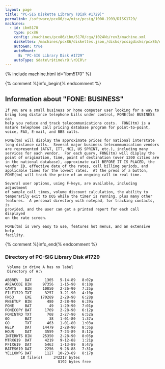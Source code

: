 ```yaml
---
layout: page
title: "PC-SIG Diskette Library (Disk #1729)"
permalink: /software/pcx86/sw/misc/pcsig/1000-1999/DISK1729/
machines:
  - id: ibm5170
    type: pcx86
    config: /machines/pcx86/ibm/5170/cga/1024kb/rev3/machine.xml
    diskettes: /machines/pcx86/diskettes.json,/disks/pcsigdisks/pcx86/diskettes.json
    autoGen: true
    autoMount:
      B: "PC-SIG Library Disk #1729"
    autoType: $date\r$time\rB:\rDIR\r
---
```


{% include machine.html id="ibm5170" %}

{% comment %}info_begin{% endcomment %}

## Information about "FONE: BUSINESS"

    If you are a small business or home computer user looking for a way to
    bring long distance telephone bills under control, FONE(tm) BUSINESS can
    help you reduce and track telecommunications costs.  FONE(tm) is a
    mature telephone call pricing database program for point-to-point,
    voice, FAX, E-mail, and BBS calls.
    
    FONE(tm) will display the approximate prices for national interstate
    long distance calls.  Several major business telecommunication vendors
    are represented (AT&T, ITT, MCI, US SPRINT, etc.), including many
    services for each vendor.  For each query, FONE(tm) will display the
    point of origination, time, point of destination (over 1200 cities are
    in the national database), approximate call BEFORE IT IS PLACED, the
    vendor ID, effective date of the rates, call billing periods, and
    applicable times for the lowest rates.  At the press of a button,
    FONE(tm) will track the price of an ongoing call in real time.
    
    Several user options, using F-keys, are available, including adjustment
    of sample call times, volume discount calculation, the ability to
    temporarily exit to DOS while the timer is running, plus many other
    features.  A personal directory with notepad, for tracking contacts, is
    provided, and the user can get a printed report for each call displayed
    on the rate screen.
    
    FONE(tm) is very easy to use, features hot menus, and an extensive help
    facility.
{% comment %}info_end{% endcomment %}


### Directory of PC-SIG Library Disk #1729

     Volume in drive A has no label
     Directory of A:\

    ABBREV   DAT      1305   5-14-89   8:02p
    AREACODE BIN     97356   1-15-90   8:10p
    CAWTS    BIN     10050   2-26-90   7:25p
    FILE1729 TXT      3257   3-21-90   4:10p
    FN53     EXE    170289   2-28-90   6:28p
    FNSETUP  BIN       480   2-28-90   6:39a
    FONE     BAT        49   1-29-90   7:01p
    FONECOPY BAT      1769   2-28-90   6:12p
    FONINTRO TXT       708   2-27-90   6:52a
    GO       BAT        38   1-01-80   1:37a
    GO       TXT       463   1-01-80   1:03a
    HELP     DAT     14479   2-28-90   8:36p
    HOUR     DAT      3559   7-23-89   8:12p
    INTERWTS BIN     25350   2-28-90   8:05p
    MTRX619  DAT      4219   9-12-88   1:21p
    PFIX619  DAT      5463   1-13-89   8:47p
    RATES619 DAT      2256   9-28-88   7:31p
    YELLOWPG DAT      1127  10-23-89   8:17p
           18 file(s)     342217 bytes
                            8192 bytes free
